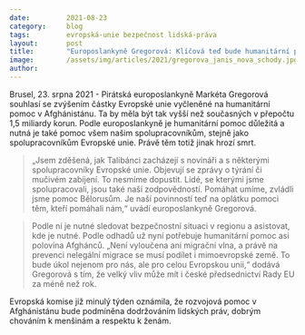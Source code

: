 ```yaml
---
date:         2021-08-23
category:     blog
tags:         evropská-unie bezpečnost lidská-práva
layout:       post
title:        "Europoslankyně Gregorová: Klíčová teď bude humanitární pomoc v Afghánistánu"
image:        /assets/img/articles/2021/gregorova_janis_nova_schody.jpg
author:       
---
```


Brusel, 23. srpna 2021 - Pirátská europoslankyně Markéta Gregorová souhlasí se zvýšením částky Evropské unie vyčleněné na humanitární pomoc v Afghánistánu. Ta by měla být tak vyšší než současných v přepočtu 1,5 miliardy korun. Podle europoslankyně je humanitární pomoc důležitá a nutná je také pomoc všem našim spolupracovníkům, stejně jako spolupracovníkům Evropské unie. Právě těm totiž jinak hrozí smrt.

> „Jsem zděšená, jak Talibánci zacházejí s novináři a s některými spolupracovníky Evropské unie. Objevují se zprávy o týrání či mučivém zabíjení. To nesmíme dopustit. Lidé, se kterými jsme spolupracovali, jsou také naší zodpovědností. Pomáhat umíme, zvládli jsme pomoc Bělorusům. Je naší povinností teď na oplátku pomoci těm, kteří pomáhali nám,“ uvádí europoslankyně Gregorová.

> Podle ní je nutné sledovat bezpečnostní situaci v regionu a asistovat, kde je nutné. Podle odhadů už nyní potřebuje humanitární pomoc asi polovina Afghánců. „Není vyloučena ani migrační vlna, a právě na prevenci nelegální migrace se musí podílet i mimoevropské země. To bude úkol nejenom pro nás, ale pro celou Evropskou unii,“ dodává Gregorová s tím, že velký vliv může mít i české předsednictví Rady EU za méně než rok.

Evropská komise již minulý týden oznámila, že rozvojová pomoc v Afghánistánu bude podmíněna dodržováním lidských práv, dobrým chováním k menšinám a respektu k ženám.
